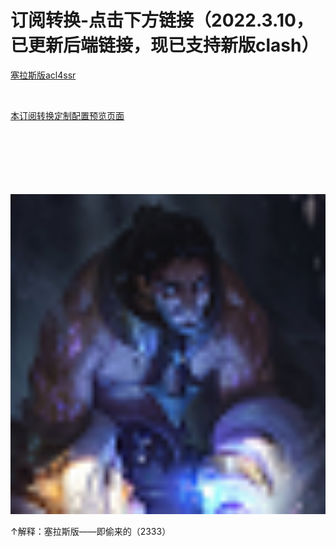 # 订阅转换-点击下方链接（2022.3.10，已更新后端链接，现已支持新版clash）

[塞拉斯版acl4ssr](https://histion.github.io/)

<br>

[本订阅转换定制配置预览页面](https://github.com/histion/bcgz/tree/config)

<br>
<br>
<br>
<br>
<br>
<br>
<img src="./Sylas.png" width="512" height="512"/>

↑解释：塞拉斯版——即偷来的（2333）
